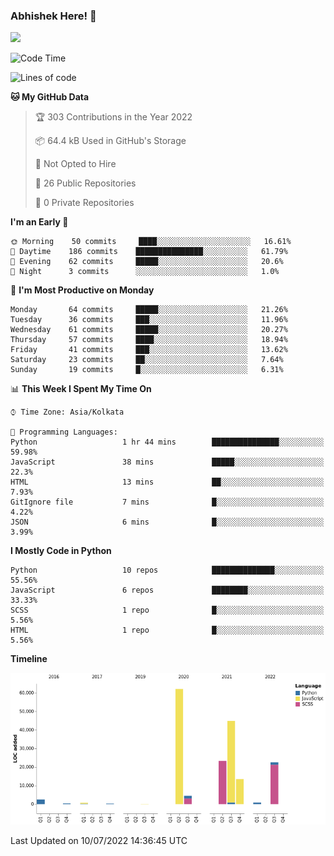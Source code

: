 ### Abhishek Here! 👋
![](https://komarev.com/ghpvc/?username=5parkp1ug&color=green)

<!--
**5parkp1ug/5parkp1ug** is a ✨ _special_ ✨ repository because its `README.md` (this file) appears on your GitHub profile.

Here are some ideas to get you started:

- 🔭 I’m currently working on ...
- 🌱 I’m currently learning ...
- 👯 I’m looking to collaborate on ...
- 🤔 I’m looking for help with ...
- 💬 Ask me about ...
- 📫 How to reach me: ...
- 😄 Pronouns: ...
- ⚡ Fun fact: ...
-->

<!--START_SECTION:waka-->
![Code Time](http://img.shields.io/badge/Code%20Time-0%20secs-blue)

![Lines of code](https://img.shields.io/badge/From%20Hello%20World%20I%27ve%20Written-175%20Thousand%20lines%20of%20code-blue)

**🐱 My GitHub Data** 

> 🏆 303 Contributions in the Year 2022
 > 
> 📦 64.4 kB Used in GitHub's Storage 
 > 
> 🚫 Not Opted to Hire
 > 
> 📜 26 Public Repositories 
 > 
> 🔑 0 Private Repositories  
 > 
**I'm an Early 🐤** 

```text
🌞 Morning    50 commits     ████░░░░░░░░░░░░░░░░░░░░░   16.61% 
🌆 Daytime    186 commits    ███████████████░░░░░░░░░░   61.79% 
🌃 Evening    62 commits     █████░░░░░░░░░░░░░░░░░░░░   20.6% 
🌙 Night      3 commits      ░░░░░░░░░░░░░░░░░░░░░░░░░   1.0%

```
📅 **I'm Most Productive on Monday** 

```text
Monday       64 commits     █████░░░░░░░░░░░░░░░░░░░░   21.26% 
Tuesday      36 commits     ███░░░░░░░░░░░░░░░░░░░░░░   11.96% 
Wednesday    61 commits     █████░░░░░░░░░░░░░░░░░░░░   20.27% 
Thursday     57 commits     ████░░░░░░░░░░░░░░░░░░░░░   18.94% 
Friday       41 commits     ███░░░░░░░░░░░░░░░░░░░░░░   13.62% 
Saturday     23 commits     ██░░░░░░░░░░░░░░░░░░░░░░░   7.64% 
Sunday       19 commits     █░░░░░░░░░░░░░░░░░░░░░░░░   6.31%

```


📊 **This Week I Spent My Time On** 

```text
⌚︎ Time Zone: Asia/Kolkata

💬 Programming Languages: 
Python                   1 hr 44 mins        ███████████████░░░░░░░░░░   59.98% 
JavaScript               38 mins             █████░░░░░░░░░░░░░░░░░░░░   22.3% 
HTML                     13 mins             ██░░░░░░░░░░░░░░░░░░░░░░░   7.93% 
GitIgnore file           7 mins              █░░░░░░░░░░░░░░░░░░░░░░░░   4.22% 
JSON                     6 mins              █░░░░░░░░░░░░░░░░░░░░░░░░   3.99%

```

**I Mostly Code in Python** 

```text
Python                   10 repos            ██████████████░░░░░░░░░░░   55.56% 
JavaScript               6 repos             ████████░░░░░░░░░░░░░░░░░   33.33% 
SCSS                     1 repo              █░░░░░░░░░░░░░░░░░░░░░░░░   5.56% 
HTML                     1 repo              █░░░░░░░░░░░░░░░░░░░░░░░░   5.56%

```


**Timeline**

![Chart not found](https://raw.githubusercontent.com/5parkp1ug/5parkp1ug/master/charts/bar_graph.png) 


 Last Updated on 10/07/2022 14:36:45 UTC
<!--END_SECTION:waka-->
